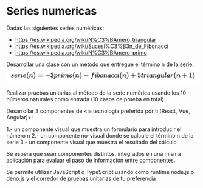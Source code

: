 # Series numericas
Dadas las siguientes series numéricas:
- https://es.wikipedia.org/wiki/N%C3%BAmero_triangular
- https://es.wikipedia.org/wiki/Sucesi%C3%B3n_de_Fibonacci
- https://es.wikipedia.org/wiki/N%C3%BAmero_primo


Desarrollar una clase con un método que entregue el término n de la serie:
![metodo_a_regresar](./metodo.png)

Realizar pruebas unitarias al método de la serie numérica usando los 10 números naturales como entrada (10 casos de prueba en total).

Desarrollar 3 componentes de <la tecnología preferida por ti  (React, Vue, Angular)>:
 
1.- un componente visual que muestra un formulario para introducir el número n
2.- un componente no-visual donde se calcule el término n de la serie
3.- un componente visual que muestra el resultado del cálculo
 
Se espera que sean componentes distintos, integrados en una misma aplicación para evaluar el paso de información entre componentes.

Se permite utilizar JavaScript o TypeScript usando como runtime node.js o deno.js y el corredor de pruebas unitarias de tu preferencia

